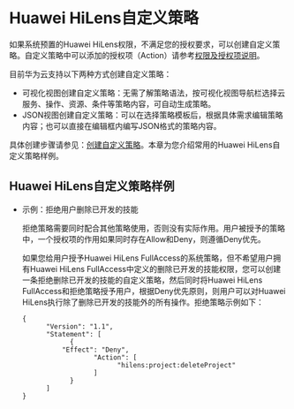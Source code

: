 # Huawei HiLens自定义策略<a name="hilens_02_0069"></a>

如果系统预置的Huawei HiLens权限，不满足您的授权要求，可以创建自定义策略。自定义策略中可以添加的授权项（Action）请参考[权限及授权项说明](权限及授权项说明.md)。

目前华为云支持以下两种方式创建自定义策略：

-   可视化视图创建自定义策略：无需了解策略语法，按可视化视图导航栏选择云服务、操作、资源、条件等策略内容，可自动生成策略。
-   JSON视图创建自定义策略：可以在选择策略模板后，根据具体需求编辑策略内容；也可以直接在编辑框内编写JSON格式的策略内容。

具体创建步骤请参见：[创建自定义策略](https://support.huaweicloud.com/usermanual-iam/iam_01_0605.html)。本章为您介绍常用的Huawei HiLens自定义策略样例。

## Huawei HiLens自定义策略样例<a name="section8767143201611"></a>

-   示例：拒绝用户删除已开发的技能

    拒绝策略需要同时配合其他策略使用，否则没有实际作用。用户被授予的策略中，一个授权项的作用如果同时存在Allow和Deny，则遵循Deny优先。

    如果您给用户授予Huawei HiLens FullAccess的系统策略，但不希望用户拥有Huawei HiLens FullAccess中定义的删除已开发的技能权限，您可以创建一条拒绝删除已开发的技能的自定义策略，然后同时将Huawei HiLens FullAccess和拒绝策略授予用户，根据Deny优先原则，则用户可以对Huawei HiLens执行除了删除已开发的技能外的所有操作。拒绝策略示例如下：

    ```
    { 
          "Version": "1.1", 
          "Statement": [ 
                { 
    		  "Effect": "Deny", 
                      "Action": [ 
                            "hilens:project:deleteProject" 
                      ] 
                } 
          ] 
    }
    ```



